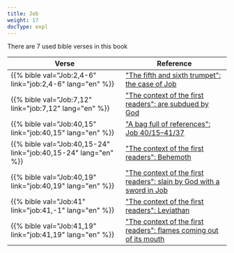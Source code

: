 ```yaml
---
title: Job
weight: 17
docType: expl
---
```


There are 7 used bible verses in this book

| Verse | Reference |
|-------|-----------|
| {{% bible val="Job:2,4-6" link="job:2,4-6" lang="en" %}} | ["The fifth and sixth trumpet": the case of Job](/expl/../expl/content/trumpets/the-trumpets-in-revelation#403f) |
| {{% bible val="Job:7,12" link="job:7,12" lang="en" %}} | ["The context of the first readers": are subdued by God](/expl/../expl/content/beasts/the-beasts-and-the-666-in-historical-context#2f6a) |
| {{% bible val="Job:40,15" link="job:40,15" lang="en" %}} | ["A bag full of references": Job 40/15–41/37](/expl/../expl/content/beasts/the-nature-of-the-beast-in-the-book-of-revelation#a878) |
| {{% bible val="Job:40,15-24" link="job:40,15-24" lang="en" %}} | ["The context of the first readers": Behemoth](/expl/../expl/content/beasts/the-beasts-and-the-666-in-historical-context#2f6a) |
| {{% bible val="Job:40,19" link="job:40,19" lang="en" %}} | ["The context of the first readers": slain by God with a sword in Job](/expl/../expl/content/beasts/the-beasts-and-the-666-in-historical-context#2f6a) |
| {{% bible val="Job:41" link="job:41,-1" lang="en" %}} | ["The context of the first readers": Leviathan ](/expl/../expl/content/beasts/the-beasts-and-the-666-in-historical-context#2f6a) |
| {{% bible val="Job:41,19" link="job:41,19" lang="en" %}} | ["The context of the first readers": flames coming out of its mouth](/expl/../expl/content/beasts/the-beasts-and-the-666-in-historical-context#2f6a) |
